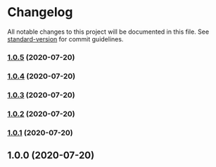 # Changelog

All notable changes to this project will be documented in this file. See [standard-version](https://github.com/conventional-changelog/standard-version) for commit guidelines.

### [1.0.5](https://github.com/theanarkh/test/compare/v1.0.4...v1.0.5) (2020-07-20)

### [1.0.4](https://github.com/theanarkh/test/compare/v1.0.3...v1.0.4) (2020-07-20)

### [1.0.3](https://github.com/theanarkh/test/compare/v1.0.2...v1.0.3) (2020-07-20)

### [1.0.2](https://github.com/theanarkh/test/compare/v1.0.1...v1.0.2) (2020-07-20)

### [1.0.1](https://github.com/theanarkh/test/compare/v1.0.0...v1.0.1) (2020-07-20)

## 1.0.0 (2020-07-20)
